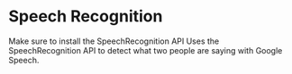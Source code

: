 # Speech Recognition
Make sure to install the SpeechRecognition API
Uses the SpeechRecognition API to detect what two people are saying with Google Speech.
